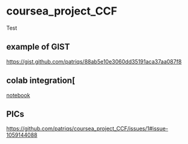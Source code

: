 # coursea_project_CCF
Test
## example of GIST
https://gist.github.com/patriqs/88ab5e10e3060dd35191aca37aa087f8
## colab integration[
[notebook](https://colab.research.google.com/drive/1aOJn42A_1vJhFFHqyBFcBM31H6VRF3iQ?usp=sharing)
## PICs
https://github.com/patriqs/coursea_project_CCF/issues/1#issue-1059144088
